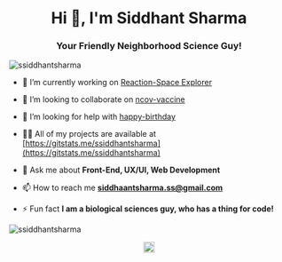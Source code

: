 <h1 align="center">Hi 👋, I'm Siddhant Sharma</h1>
<h3 align="center">Your Friendly Neighborhood Science Guy!</h3>
<p align="left"> <img src="https://komarev.com/ghpvc/?username=ssiddhantsharma" alt="ssiddhantsharma" />

- 🔭 I’m currently working on [Reaction-Space Explorer](https://github.com/Reaction-Space-Explorer)

- 👯 I’m looking to collaborate on [ncov-vaccine](https://github.com/ncov-vaccine)

- 🤔 I’m looking for help with [happy-birthday](https://github.com/ssiddhantsharma/happy-birthday)

- 👨‍💻 All of my projects are available at [https://gitstats.me/ssiddhantsharma](https://gitstats.me/ssiddhantsharma)

- 💬 Ask me about **Front-End, UX/UI, Web Development**

- 📫 How to reach me **siddhaantsharma.ss@gmail.com**

- ⚡ Fun fact **I am a biological sciences guy, who has a thing for code!**

<p align="left"> <img src="https://github-readme-stats.vercel.app/api?username=ssiddhantsharma&show_icons=true" alt="ssiddhantsharma" /> </p>

<p align="center">
<a href="https://instagram.com/ssiddhaantsharma" target="blank"><img align="center" src="https://cdn.jsdelivr.net/npm/simple-icons@3.0.1/icons/instagram.svg" alt="ssiddhaantsharma" height="20" width="20" /></a>
</p>
